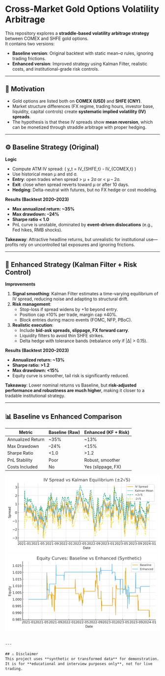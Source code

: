 
# Cross-Market Gold Options Volatility Arbitrage

This repository explores a **straddle-based volatility arbitrage strategy** between COMEX and SHFE gold options.  
It contains two versions:

- **Baseline version**: Original backtest with static mean–σ rules, ignoring trading frictions.  
- **Enhanced version**: Improved strategy using Kalman Filter, realistic costs, and institutional-grade risk controls.  

---

## 📌 Motivation
- Gold options are listed both on **COMEX (USD)** and **SHFE (CNY)**.  
- Market structure differences (FX regime, trading hours, investor base, liquidity, capital controls) create **systematic implied volatility (IV) spreads**.  
- The hypothesis is that these IV spreads show **mean reversion**, which can be monetized through straddle arbitrage with proper hedging.  

---

## ⚙️ Baseline Strategy (Original)

**Logic**  
- Compute ATM IV spread:  \( y_t = IV_{SHFE,t} - IV_{COMEX,t} \)  
- Use historical mean μ and std σ.  
- **Entry**: open trades when spread > μ + 2σ or < μ – 2σ.  
- **Exit**: close when spread reverts toward μ or after 10 days.  
- **Hedging**: Delta-neutral with futures, but no FX hedge or cost modeling.  

**Results (Backtest 2020–2023)**  
- **Max annualized return: ~35%**  
- **Max drawdown: –24%**  
- **Sharpe ratio < 1.0**  
- PnL curve is unstable, dominated by **event-driven dislocations** (e.g., Fed hikes, RMB shocks).  

**Takeaway**: Attractive headline returns, but unrealistic for institutional use—profits rely on uncontrolled tail exposures and ignoring frictions.  

---

## 🚀 Enhanced Strategy (Kalman Filter + Risk Control)

**Improvements**  
1. **Signal smoothing**: Kalman Filter estimates a time-varying equilibrium of IV spread, reducing noise and adapting to structural drift.  
2. **Risk management**:  
   - Stop-loss if spread widens by +1σ beyond entry.  
   - Position cap ≤10% per trade, margin cap ≤40%.  
   - Block entries during macro events (FOMC, NFP, PBoC).  
3. **Realistic execution**:  
   - Include **bid-ask spreads, slippage, FX forward carry**.  
   - Liquidity filters to avoid thin SHFE strikes.  
   - Delta hedge with tolerance bands (rebalance only if |Δ| > 0.15).  

**Results (Backtest 2020–2023)**  
- **Annualized return: ~13%**  
- **Sharpe ratio: >1.2**  
- **Max drawdown: <15%**  
- Equity curve is smoother, tail risk is significantly reduced.  

**Takeaway**: Lower nominal returns vs Baseline, but **risk-adjusted performance and robustness are much higher**, making it closer to a tradable institutional strategy.  

---

## 📊 Baseline vs Enhanced Comparison

| Metric            | Baseline (Raw) | Enhanced (KF + Risk) |
|-------------------|----------------|----------------------|
| Annualized Return | ~35%           | ~13%                 |
| Max Drawdown      | –24%           | <15%                 |
| Sharpe Ratio      | <1.0           | >1.2                 |
| PnL Stability     | Poor           | Robust, smoother     |
| Costs Included    | No             | Yes (slippage, FX)   |

![IV Spread with Kalman Filter](results/iv_spread_kalman_bands.png)  
![Baseline vs Enhanced Equity Curves](results/equity_comparison.png)  


```

---

## ⚠️ Disclaimer
This project uses **synthetic or transformed data** for demonstration.  
It is for **educational and interview purposes only**, not for live trading.
